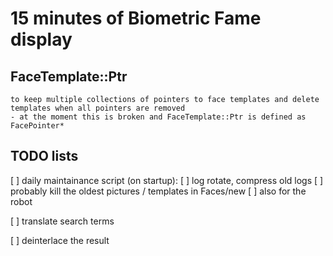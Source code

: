 # 15 minutes of Biometric Fame display

## FaceTemplate::Ptr
    to keep multiple collections of pointers to face templates and delete templates when all pointers are removed
    - at the moment this is broken and FaceTemplate::Ptr is defined as FacePointer*

## TODO lists

[ ] daily maintainance script (on startup):
    [ ] log rotate, compress old logs
    [ ] probably kill the oldest pictures / templates in Faces/new
    [ ] also for the robot

[ ] translate search terms

[ ] deinterlace the result

